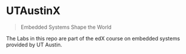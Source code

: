 # UTAustinX

> Embedded Systems Shape the World

The Labs in this repo are part of the edX course on embedded systems provided
by UT Austin.
